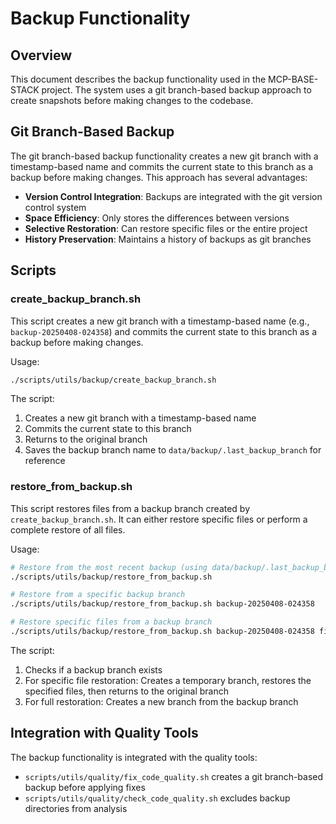 # Backup Functionality

## Overview

This document describes the backup functionality used in the MCP-BASE-STACK project. The system uses a git branch-based backup approach to create snapshots before making changes to the codebase.

## Git Branch-Based Backup

The git branch-based backup functionality creates a new git branch with a timestamp-based name and commits the current state to this branch as a backup before making changes. This approach has several advantages:

- **Version Control Integration**: Backups are integrated with the git version control system
- **Space Efficiency**: Only stores the differences between versions
- **Selective Restoration**: Can restore specific files or the entire project
- **History Preservation**: Maintains a history of backups as git branches

## Scripts

### create_backup_branch.sh

This script creates a new git branch with a timestamp-based name (e.g., `backup-20250408-024358`) and commits the current state to this branch as a backup before making changes.

Usage:
```bash
./scripts/utils/backup/create_backup_branch.sh
```

The script:
1. Creates a new git branch with a timestamp-based name
2. Commits the current state to this branch
3. Returns to the original branch
4. Saves the backup branch name to `data/backup/.last_backup_branch` for reference

### restore_from_backup.sh

This script restores files from a backup branch created by `create_backup_branch.sh`. It can either restore specific files or perform a complete restore of all files.

Usage:
```bash
# Restore from the most recent backup (using data/backup/.last_backup_branch)
./scripts/utils/backup/restore_from_backup.sh

# Restore from a specific backup branch
./scripts/utils/backup/restore_from_backup.sh backup-20250408-024358

# Restore specific files from a backup branch
./scripts/utils/backup/restore_from_backup.sh backup-20250408-024358 file1.py file2.sh
```

The script:
1. Checks if a backup branch exists
2. For specific file restoration: Creates a temporary branch, restores the specified files, then returns to the original branch
3. For full restoration: Creates a new branch from the backup branch

## Integration with Quality Tools

The backup functionality is integrated with the quality tools:

- `scripts/utils/quality/fix_code_quality.sh` creates a git branch-based backup before applying fixes
- `scripts/utils/quality/check_code_quality.sh` excludes backup directories from analysis